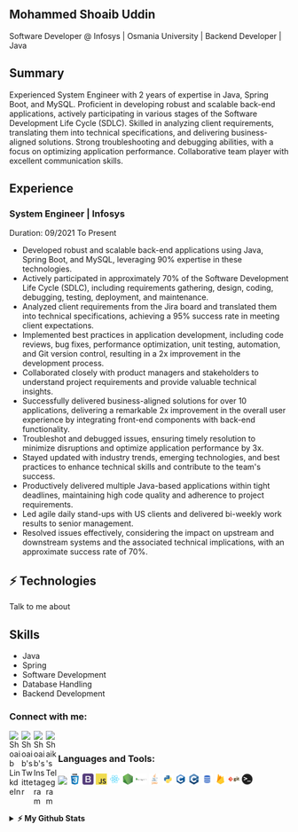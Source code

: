 ## Mohammed Shoaib Uddin 

<h>Software Developer @ Infosys | Osmania University | Backend Developer | Java</h>

<h2>Summary</h2>
<p>Experienced System Engineer with 2 years of expertise in Java, Spring Boot, and MySQL. Proficient in developing robust and scalable back-end applications, actively participating in various stages of the Software Development Life Cycle (SDLC). Skilled in analyzing client requirements, translating them into technical specifications, and delivering business-aligned solutions. Strong troubleshooting and debugging abilities, with a focus on optimizing application performance. Collaborative team player with excellent communication skills.</p>

<h2>Experience</h2>
<h3>System Engineer | Infosys</h3>
<p>Duration: 09/2021 To Present</p>
<ul>
  <li>Developed robust and scalable back-end applications using Java, Spring Boot, and MySQL, leveraging 90% expertise in these technologies.</li>
  <li>Actively participated in approximately 70% of the Software Development Life Cycle (SDLC), including requirements gathering, design, coding, debugging, testing, deployment, and maintenance.</li>
  <li>Analyzed client requirements from the Jira board and translated them into technical specifications, achieving a 95% success rate in meeting client expectations.</li>
  <li>Implemented best practices in application development, including code reviews, bug fixes, performance optimization, unit testing, automation, and Git version control, resulting in a 2x improvement in the development process.</li>
  <li>Collaborated closely with product managers and stakeholders to understand project requirements and provide valuable technical insights.</li>
  <li>Successfully delivered business-aligned solutions for over 10 applications, delivering a remarkable 2x improvement in the overall user experience by integrating front-end components with back-end functionality.</li>
  <li> Troubleshot and debugged issues, ensuring timely resolution to minimize disruptions and optimize application performance by 3x.</li>
  <li>Stayed updated with industry trends, emerging technologies, and best practices to enhance technical skills and contribute to the team's success.</li>
  <li>Productively delivered multiple Java-based applications within tight deadlines, maintaining high code quality and adherence to project requirements.</li>
  <li>Led agile daily stand-ups with US clients and delivered bi-weekly work results to senior management.</li>
  <li>Resolved issues effectively, considering the impact on upstream and downstream systems and the associated technical implications, with an approximate success rate of 70%.</li>
</ul>



## ⚡ Technologies
Talk to me about
<h2>Skills</h2>
<ul>
  <li>Java</li>
  <li>Spring</li>
  <li>Software Development</li>
  <li>Database Handling</li>
  <li>Backend Development</li>
</ul>


### Connect with me:

<a href="https://www.linkedin.com/in/MshoaibU" target="_blank">
  <img align="left" alt="Shoaib LinkdeIn" width="22px" src="https://cdn.jsdelivr.net/npm/simple-icons@v3/icons/linkedin.svg" />
</a>
<a href="https://twitter.com/ixooxntshoaib">
  <img align="left" alt="Shoaib's Twitter" width="22px" src="https://cdn.jsdelivr.net/npm/simple-icons@v3/icons/twitter.svg" />
</a>

<a href="https://www.instagram.com/md._.x297/" target="_blank">
  <img align="left" alt="Shoaib's Instagram" width="22px" src="https://cdn.jsdelivr.net/npm/simple-icons@v3/icons/instagram.svg" />
</a>

<a href="https://t.me/sho297">
  <img align="left" alt="Shaik's Telegram" width="22px" src="https://cdn.jsdelivr.net/npm/simple-icons@v3/icons/telegram.svg" />
</a>

<br />

### Languages and Tools:
<code><img height="20" src="[[https://raw.githubusercontent.com/github/explore/80688e429a7d4ef2fca1e82350fe8e3517d3494d/topics/html/html.png](https://www.google.com/url?sa=i&url=https%3A%2F%2Fwww.g2.com%2Fproducts%2Fspring-boot%2Freviews&psig=AOvVaw3d9qRHroo51rkTfsDDhQGJ&ust=1686781192012000&source=images&cd=vfe&ved=0CBEQjRxqFwoTCIiaqOCjwf8CFQAAAAAdAAAAABAE)](https://www.g2.com/products/spring-boot/reviews)"></code>
<code><img height="20" src="https://raw.githubusercontent.com/github/explore/80688e429a7d4ef2fca1e82350fe8e3517d3494d/topics/css/css.png"></code>
<code><img height="20" src="https://raw.githubusercontent.com/github/explore/80688e429a7d4ef2fca1e82350fe8e3517d3494d/topics/bootstrap/bootstrap.png"></code>
<code><img height="20" src="https://raw.githubusercontent.com/github/explore/80688e429a7d4ef2fca1e82350fe8e3517d3494d/topics/javascript/javascript.png"></code>
<code><img height="20" src="https://raw.githubusercontent.com/github/explore/80688e429a7d4ef2fca1e82350fe8e3517d3494d/topics/react/react.png"></code>
<code><img height="20" src="https://raw.githubusercontent.com/github/explore/80688e429a7d4ef2fca1e82350fe8e3517d3494d/topics/nodejs/nodejs.png"></code>
<code><img height="20" src="https://raw.githubusercontent.com/github/explore/80688e429a7d4ef2fca1e82350fe8e3517d3494d/topics//mongodb/mongodb.png"></code>
<code><img height="20" src="https://raw.githubusercontent.com/github/explore/80688e429a7d4ef2fca1e82350fe8e3517d3494d/topics/java/java.png"></code>
<code><img height="20" src="https://raw.githubusercontent.com/github/explore/80688e429a7d4ef2fca1e82350fe8e3517d3494d/topics/python/python.png"></code>
<code><img height="20" src="https://raw.githubusercontent.com/github/explore/80688e429a7d4ef2fca1e82350fe8e3517d3494d/topics/c/c.png"></code>
<code><img height="20" src="https://raw.githubusercontent.com/github/explore/80688e429a7d4ef2fca1e82350fe8e3517d3494d/topics/cpp/cpp.png"></code>
<code><img height="20" src="https://raw.githubusercontent.com/github/explore/80688e429a7d4ef2fca1e82350fe8e3517d3494d/topics/sql/sql.png"></code>
<code><img height="20" src="https://raw.githubusercontent.com/github/explore/80688e429a7d4ef2fca1e82350fe8e3517d3494d/topics/firebase/firebase.png"></code>
<code><img height="20" src="https://raw.githubusercontent.com/github/explore/80688e429a7d4ef2fca1e82350fe8e3517d3494d/topics/git/git.png"></code>
<code><img height="20" src="https://raw.githubusercontent.com/github/explore/80688e429a7d4ef2fca1e82350fe8e3517d3494d/topics/terminal/terminal.png"></code>


<br />
<br />


<details>
  <summary><strong>⚡ My Github Stats</strong></summary>
  <br>
  
  [![Top Langs](https://github-readme-stats.vercel.app/api/top-langs/?username=shoaibuddin146&theme=tokyonight&layout=compact&hide=Jupyter%20Notebook)](https://github.com/shoaibuddin146)

</details>
